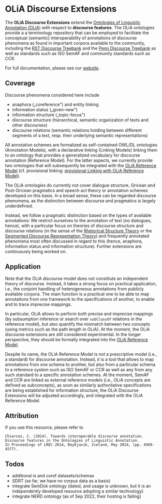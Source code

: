 # OLiA Discourse Extensions

The **OLiA Discourse Extensions** extend the [Ontologies of Linguistic Annotation (OLiA)](http://purl.org/olia) with respect to **discourse features**. The OLiA ontologies provide a a terminology repository that can be employed to facilitate the conceptual (semantic) interoperability of annotations of discourse phenomena as found in important corpora available to the community, including the [RST Discourse
Treebank](http://catalog.ldc.upenn.edu/LDC2002T07) and the [Penn
Discourse Treebank](http://catalog.ldc.upenn.edu/LDC2008T05) as well as standards such as ISO SemAF and community standards such as CCR.

For full documentation, please see our [website](https://acoli-repo.github.io/olia/discourse.html).

## Coverage

Discourse phenomena considered here include

-   anaphora („coreference") and entity linking
-   information status („given-new")
-   information structure („topic-focus")
-   discourse structure (hierarchical, semantic organization of texts and other discourses)
-   discourse relations (semantic relations holding between different
    segments of a text, resp. their underlying semantic representations)

All annotation schemes are formalized as self-contained OWL/DL ontologies (Annotation Models), with a declarative linking (Linking Models) linking them to an ontology that provides a generalized vocabulary for discourse annotation (Reference Model). For the latter aspects, we currently provide two ontologies that will subsequently be integrated with the [OLiA Reference Model](http://purl.org/olia/olia.owl) (cf. provisional linking: [provisional Linking with OLiA Reference Model](http://purl.org/olia/discourse/olia_discourse-link.rdf)).

The OLiA ontologies do currently not cover dialogue structure, Gricean and Post-Gricean pragmatics and speech act theory or annotation schemes developed on this basis. In a broad sense, these can be regarded discourse phenomena, as the distinction between discourse and pragmatics is largely underdefined.

Instead, we follow a pragmatic distinction based on the types of available annotations: We restrict ourselves to the annotation of text (no dialogues, hence), with a particular focus on theories of discourse structure and discourse relations (in the sense of the [Rhetorical Structure Theory](http://www.sfu.ca/rst) or the [Segmented Discourse Representation Theory](http://homepages.inf.ed.ac.uk/alex/papers/iwcs4.pdf)) and frequently annotated phenomena most often discussed in regard to this (hence, anaphora, information status and information structure). Further extensions are continuously being worked on.

## Application

Note that the OLiA discourse model does not constitute an independent theory of discourse. Instead, it takes a strong focus on practical application, i.e., the conjoint handling of heterogeneous annotations from publicly available corpora. The main function is a practical one to be able to map annotations from one framework to the specifications of another, to enable and to trace imprecise mappings.

In particular, OLiA allows to perform both precise and imprecise mappings (by subsumption inference or search over `subClassOf` relations in the reference model), but also quantify the mismatch between two concepts (using metrics such as the path length in OLiA). At the moment, the OLiA discourse extensions are still considered experimental. In the longer perspective, they should be formally integrated into the [OLiA Reference Model](http://purl.org/olia/olia.owl).

Despite its name, the OLiA Reference Model is not a prescriptive model (i.e., a standard) for discourse annotation. Instead, it is a tool that allows to map annotations from one schema to another, but also from
a particular schema to a reference system such as ISO SemAF or CCR as well as any from any such standard to a specific annotation schemes. At the moment, SemAF and CCR are linked as external reference models (i.e., OLiA concepts are defined as subconcepts), as soon as similarly authoritative specifications are being established for information structure, the OLiA Discourse Extensions will be adjusted accordingly, and integrated with the OLiA Reference Model.

## Attribution

If you use this resource, please refer to

    Chiarcos, C. (2014). Towards interoperable discourse annotation.
    Discourse features in the Ontologies of Linguistic Annotation.
    In Proceedings of LREC-2014, Reykjavik, Iceland, May 2014, (pp. 4569-4577).

## Todos

- additional is and coref datasets/schemas
- SDRT (so far, we have no corpus data as a basis)
- integrate SemDok ontology (dated, and usage is unknown, but it is an independently developed resource adopting a similar technology)
- integrate NERD ontology (as of Sep 2022, their hosting is failing)